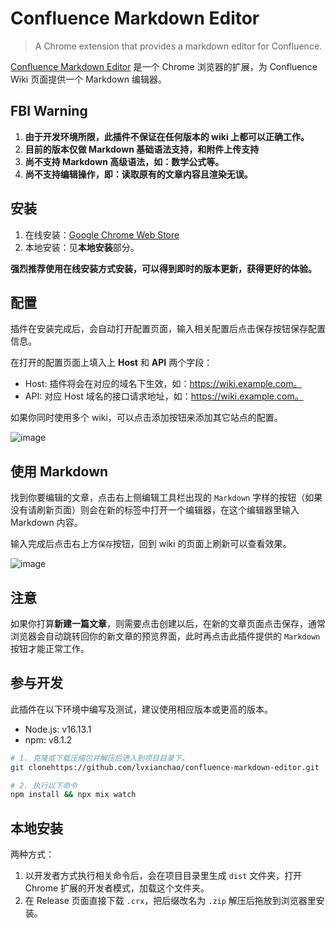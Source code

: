 # Confluence Markdown Editor

> A Chrome extension that provides a markdown editor for Confluence.

[Confluence Markdown Editor](https://github.com/lvxianchao/confluence-markdown-editor) 是一个 Chrome 浏览器的扩展，为 Confluence Wiki 页面提供一个 Markdown 编辑器。

## FBI Warning

1. **由于开发环境所限，此插件不保证在任何版本的 wiki 上都可以正确工作。**
2. **目前的版本仅做 Markdown 基础语法支持，和附件上传支持**
3. **尚不支持 Markdown 高级语法，如：数学公式等。**
4. **尚不支持编辑操作，即：读取原有的文章内容且渲染无误。**

## 安装

1. 在线安装：[Google Chrome Web Store]()
2. 本地安装：见**本地安装**部分。

**强烈推荐使用在线安装方式安装，可以得到即时的版本更新，获得更好的体验。**

## 配置

插件在安装完成后，会自动打开配置页面，输入相关配置后点击保存按钮保存配置信息。

在打开的配置页面上填入上 **Host** 和 **API** 两个字段：

* Host: 插件将会在对应的域名下生效，如：https://wiki.example.com。
* API: 对应 Host 域名的接口请求地址，如：https://wiki.example.com。

如果你同时使用多个 wiki，可以点击添加按钮来添加其它站点的配置。

![image](https://user-images.githubusercontent.com/22412818/146127170-36a79e84-c040-43e0-8042-566fd4d2b03c.png)

## 使用 Markdown

找到你要编辑的文章，点击右上侧编辑工具栏出现的 `Markdown` 字样的按钮（如果没有请刷新页面）则会在新的标签中打开一个编辑器，在这个编辑器里输入 Markdown 内容。

输入完成后点击右上方`保存`按钮，回到 wiki 的页面上刷新可以查看效果。

![image](https://user-images.githubusercontent.com/22412818/146132227-964dd03d-1ce2-4d4b-a829-6050634e9196.png)

## 注意

如果你打算**新建一篇文章**，则需要点击创建以后，在新的文章页面点击保存，通常浏览器会自动跳转回你的新文章的预览界面，此时再点击此插件提供的 `Markdown` 按钮才能正常工作。

## 参与开发

此插件在以下环境中编写及测试，建议使用相应版本或更高的版本。

* Node.js: v16.13.1
* npm: v8.1.2

```bash
# 1. 克隆或下载压缩包并解压后进入到项目目录下。
git clonehttps://github.com/lvxianchao/confluence-markdown-editor.git

# 2. 执行以下命令
npm install && npx mix watch
```

## 本地安装

两种方式：
1. 以开发者方式执行相关命令后，会在项目目录里生成 `dist` 文件夹，打开 Chrome 扩展的开发者模式，加载这个文件夹。
2. 在 Release 页面直接下载 `.crx`，把后缀改名为 `.zip` 解压后拖放到浏览器里安装。